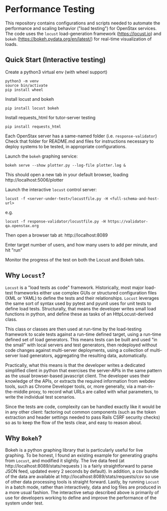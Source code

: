 # Performance Testing
This repository contains configurations and scripts needed to automate the
performance and scaling behavior ("load testing") for OpenStax services.  The
code uses the `locust` load-generation framework (https://locust.io) and
`bokeh` (https://bokeh.pydata.org/en/latest/) for real-time visualization of
loads.

## Quick Start (Interactive testing)

Create a python3 virtual env (with wheel support)
```
python3 -m venv
source bin/activate
pip install wheel
```
Install locust and bokeh
```
pip install locust bokeh
```

Install requests_html for tutor-server testing
```
pip install requests_html
```

Each OpenStax server has a same-named folder (i.e. `response-validator`)
Check that folder for README.md and files for instructions necessary to
deploy systems to be tested, in appropriate configurations.

Launch the `bokeh` graphing service:
```
bokeh serve --show plotter.py --log-file plotter.log &
```

This should open a new tab in your default browser, loading http://localhost:5006/plotter

Launch the interactive `locust` control server:
```
locust -f <server-under-test>/locustfile.py -H <full-schema-and-host-url>
```
e.g.
```
locust -f response-validator/locustfile.py -H https://validator-qa.openstax.org
```

Then open a browser tab at: http://localhost:8089

Enter target number of users, and how many users to add per minute, and hit "run"

Monitor the progress of the test on both the Locust and Bokeh tabs.

## Why `Locust`?

`Locust` is a "load tests as code" framework. Historically, most major
load-test frameworks either use complex GUIs or structured configuration files
(XML or YAML) to define the tests and their relationships. `Locust` leverages
the same sort of syntax used by pytest and pyunit uses for unit tests to define
load tests. Structurally, that means the developer writes small load functions
in python, and define these as tasks of an HttpLocust-derived class.

This class or classes are then used at run-time by the load-testing framework
to scale tests against a run-time defined target, using a run-time defined set
of load generators. This means tests can be built and used "in the small" with
local servers and test generators, then redeployed without code changes against
multi-server deployments, using a collection of multi-server load generators,
aggregating the resulting data, automatically.

Practically, what this means is that the developer writes a dedicated
simplified client in python that exercises the server-APIs in the same pattern
as the usual browser-based javascript client. The developer uses their
knowledge of the APIs, or extracts the required information from webdev tools,
such as Chrome Developer tools, or, more generally, via a man-in-the-middle
proxy, to record what URLs are called with what parameters, to write the
individual test scenarios.

Since the tests are code, complexity can be handled exactly like it would be in
any other client: factoring out common components (such as the token extraction
and header settings needed to pass Rails CSRF security checks) so as to keep
the flow of the tests clear, and easy to reason about.


## Why `Bokeh`?

Bokeh is a python graphing library that is particularly useful for live
graphing. To be honest, I found an existing example for generating graphs from
`Locust`, and modified it slightly. The live data feed (at
http://localhost:8089/stats/requests ) is a fairly straightforward to parse JSON
feed, updated every 2 seconds by default). In addition, a csv bundle of the data
are available at http://localhost:8089/stats/requests/csv so use of other data
processing tools is straight forward. Lastly, by running `Locust` in a batch mode,
rather than interactively, data and log files are produced in a more usual fashion.
The interactive setup described above is primarily of use for developers working to
define and improve the performance of the system under test.

